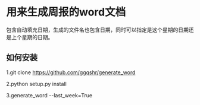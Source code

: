 # 用来生成周报的word文档
包含自动填充日期，生成的文件名也包含日期，同时可以指定是这个星期的日期还是上个星期的日期。
## 如何安装
1.git clone https://github.com/ggqshr/generate_word

2.python setup.py install

3.generate_word --last_week=True